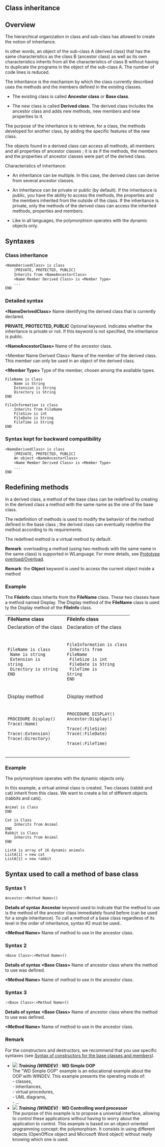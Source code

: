 


## Class inheritance
			



<a name="NOTE1"></a>
<a name="NOTE1_1"></a>


## Overview
<a name="overview_ELTTEXTE000278"></a>
The hierarchical organization in class and sub-class has allowed to create the notion of inheritance.

In other words, an object of the sub-class A (derived class) that has the same characteristics as the class B (ancestor class) as well as its own characteristics inherits from all the characteristics of class B without having to duplicate the programs in the object of the sub-class A. The number of code lines is reduced.

The inheritance is the mechanism by which the class currently described uses the methods and the members defined in the existing classes.

- The existing class is called **Ancestor class** or **Base class**.

- The new class is called **Derived class**. The derived class includes the ancestor class and adds new methods, new members and new properties to it.




The purpose of the inheritance is to retrieve, for a class, the methods developed for another class, by adding the specific features of the new class.

The objects found in a derived class can access all methods, all members and all properties of ancestor classes ; it is as if the methods, the members and the properties of ancestor classes were part of the derived class.

Characteristics of inheritance:

- An inheritance can be multiple. In this case, the derived class can derive from several ancestor classes.

- An inheritance can be private or public (by default).
	If the inheritance is public, you have the ability to access the methods, the properties and the members inherited from the outside of the class.
	If the inheritance is private, only the methods of the derived class can access the inherited methods, properties and members.

- Like in all languages, the polymorphism operates with the dynamic objects only.






<a name="NOTE2"></a>
<a name="NOTE2_1"></a>


## Syntaxes
<a name="syntaxes_ELTTEXTE000302"></a>


### Class inheritance
<a name="class_inheritance_ELTPARAGRAPHE000060"></a>


```txt
<NameDerivedClass> is class
	[PRIVATE, PROTECTED, PUBLIC]
	Inherits from <NameAncestorClass>
	<Name Member Derived Class> is <Member Type>
	...
END
```

<a name="NOTE2_2"></a>


### Detailed syntax
<a name="detailed_syntax_ELTPARAGRAPHE000067"></a>

**&lt;NameDerivedClass&gt;**
Name identifying the derived class that is currently declared.

 
**PRIVATE, PROTECTED, PUBLIC**
Optional keyword. Indicates whether the inheritance is private or not. If this keyword is not specified, the inheritance is public.

 
**&lt;NameAncestorClass&gt;**
Name of the ancestor class.

 
&lt;Member Name Derived Class&gt;
Name of the member of the derived class. This member can only be used in an object of the derived class.

 
**&lt;Member Type&gt;**
Type of the member, chosen among the available types.


```wl
FileName is Class 
	Name is String
	Extension is String
	Directory is String
END
 
FileInformation is class 
	Inherits from FileName
	FileSize is int
	FileDate is String 
	FileTime is String 
END
```

<a name="NOTE2_3"></a>


### Syntax kept for backward compatibility
<a name="syntax_kept_for_backward_compatibility_ELTPARAGRAPHE000104"></a>


```txt
<NameDerivedClass> is class
	[PRIVATE, PROTECTED, PUBLIC]
	An object <NameAncestorClass>
	<Name Member Derived Class> is <Member Type>
	...
END
```


<a name="NOTE3"></a>
<a name="NOTE3_1"></a>


## Redefining methods
<a name="redefining_methods_ELTTEXTE000338"></a>
In a derived class, a method of the base class can be redefined by creating in the derived class a method with the same name as the one of the base class.

The redefinition of methods is used to modify the behavior of the method defined in the base class ; the derived class can eventually redefine the method according to its requirements.

The redefined method is a virtual method by default.

**Remark**: overloading a method (using two methods with the same name in the same class) is supported in WLanguage. For more details, see [Prototype overload/Overload](../Motscles/1514063.md).

**Remark**: the **Object** keyword is used to access the current object inside a method
<a name="NOTE3_2"></a>


### Example
<a name="example_ELTPARAGRAPHE000129"></a>

The **FileInfo** class inherits from the **FileName** class. These two classes have a method named Display. The Display method of the **FileName** class is used ty the Display method of the **FileInfo** class.


|   |   |
| --- | --- |
| **FileName class** | **FileInfo class** |
| Declaration of the class | Declaration of the class |
| <br><pre><code>FileName is class<br>	Name is string<br> 	Extension is string<br> 	Directory is string <br>END</code></pre><br> | <br><pre><code>FileInformation is class<br>	Inherits from FileName<br>	FileSize is int<br>	FileDate is String  	<br>	FileTime is String  <br>END</code></pre><br> |
| Display method | Display method |
| <br><pre><code>PROCEDURE Display()<br>Trace(:Name) <br>Trace(:Extension) <br>Trace(:Directory)</code></pre><br> | <br><pre><code>PROCEDURE DISPLAY() <br>Ancestor:Display() <br>Trace(:FileSize) <br>Trace(:FileDate) <br>Trace(:FileTime)</code></pre><br> |


<a name="NOTE3_3"></a>


### Example
<a name="example_ELTPARAGRAPHE000157"></a>

The polymorphism operates with the dynamic objects only.

In this example, a virtual animal class is created. Two classes (rabbit and cat) inherit from this class. We want to create a list of different objects (rabbits and cats).


```wl
Animal is Class 
END
 
Cat is Class 
	Inherits from Animal
END
Rabbit is Class 
	Inherits from Animal
END

ListA is array of 16 dynamic animals
ListA[1] = new cat
ListA[1] = new rabbit
```


<a name="NOTE4"></a>
<a name="NOTE4_1"></a>


## Syntax used to call a method of base class
<a name="syntax_used_call_method_base_class_ELTTEXTE000374"></a>


### Syntax 1
<a name="syntax_1_ELTPARAGRAPHE000170"></a>


```txt
Ancestor:<Method Name>()
```
**Details of syntax**
**Ancestor**
keyword used to indicate that the method to use is the method of the ancestor class immediately found before (can be used for a single inheritance). To call a method of a base class regardless of its level in the order of inheritance, syntax #2 must be used..

**&lt;Method Name&gt;**
Name of method to use in the ancestor class.<a name="NOTE4_2"></a>


### Syntax 2
<a name="syntax_2_ELTPARAGRAPHE000188"></a>


```txt
<Base Class>:<Method Name>()
```
**Details of syntax**
**&lt;Base Class&gt;**
Name of ancestor class where the method to use was defined.

**&lt;Method Name&gt;**
Name of method to use in the ancestor class.<a name="NOTE4_3"></a>


### Syntax 3
<a name="syntax_3_ELTPARAGRAPHE000206"></a>


```txt
:<Base Class>:<Method Name>()
```
**Details of syntax**
**&lt;Base Class&gt;**
Name of ancestor class where the method to use was defined.

**&lt;Method Name&gt;**
Name of method to use in the ancestor class.<a name="NOTE4_4"></a>


### Remark
<a name="remark_ELTPARAGRAPHE000224"></a>

For the constructors and destructors, we recommend that you use specific syntaxes (see [Syntax of constructors for the base classes and members](../POO/6010001.md)).


- ![](https://doc.pcsoft.fr/en-US/images/image.awp?langid=3&name=WDSimpleOOP.gif) ***Training (WINDEV)*** : **WD Simple OOP** <br>The "WD Simple OOP" example is an educational example about the OOP with WINDEV. This example presents the operating mode of:<br>- classes, <br>- inheritances,<br>- virtual procedures,<br>- UML diagrams,<br>- ...
- ![](https://doc.pcsoft.fr/en-US/images/image.awp?langid=3&name=WDControllingwordprocessor.gif) ***Training (WINDEV)*** : **WD Controlling word processor** <br>The purpose of this example is to propose a universal interface, allowing to control these applications without having to worry about the application to control. This example is based on an object-oriented programming concept: the polymorphism. It consists in using different objects (OpenOffice object and Microsoft Word object) without really knowing which one is used.


